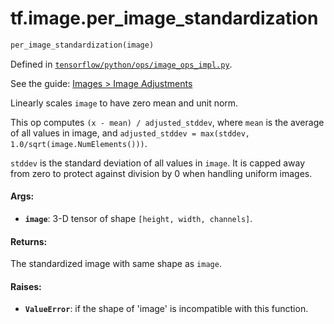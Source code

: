 <div itemscope itemtype="http://developers.google.com/ReferenceObject">
<meta itemprop="name" content="tf.image.per_image_standardization" />
</div>

# tf.image.per_image_standardization

``` python
per_image_standardization(image)
```



Defined in [`tensorflow/python/ops/image_ops_impl.py`](https://www.tensorflow.org/code/tensorflow/python/ops/image_ops_impl.py).

See the guide: [Images > Image Adjustments](../../../../api_guides/python/image.md#Image_Adjustments)

Linearly scales `image` to have zero mean and unit norm.

This op computes `(x - mean) / adjusted_stddev`, where `mean` is the average
of all values in image, and
`adjusted_stddev = max(stddev, 1.0/sqrt(image.NumElements()))`.

`stddev` is the standard deviation of all values in `image`. It is capped
away from zero to protect against division by 0 when handling uniform images.

#### Args:

* <b>`image`</b>: 3-D tensor of shape `[height, width, channels]`.


#### Returns:

The standardized image with same shape as `image`.


#### Raises:

* <b>`ValueError`</b>: if the shape of 'image' is incompatible with this function.